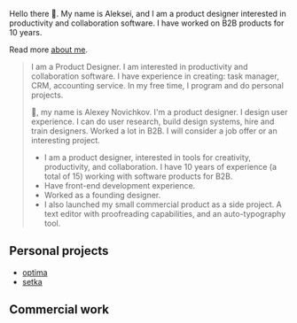 Hello there 👋. My name is Aleksei, and I am a product designer interested in productivity and collaboration software. I have worked on B2B products for 10 years.

Read more [about me](bio.md).

> I am a Product Designer. I am interested in productivity and collaboration software. I have experience in creating: task manager, CRM, accounting service. In my free time, I program and do personal projects.
> 
> 
> 👋, my name is Alexey Novichkov. I'm a product designer. I design user experience. I can do user research, build design systems, hire and train designers. Worked a lot in B2B. I will consider a job offer or an interesting project.
> 
> 
> * I am a product designer, interested in tools for creativity, productivity, and collaboration. I have 10 years of experience (a total of 15) working with software products for B2B.
> * Have front-end development experience.
> * Worked as a founding designer.
> * I also launched my small commercial product as a side project. A text editor with proofreading capabilities, and an auto-typography tool.

## Personal projects

* [optima](optima)
* [setka](setka.md)

## Commercial work
